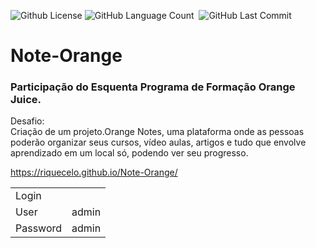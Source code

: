 <img alt="Github License" src="https://img.shields.io/github/license/Riquecelo/Note-Orange" /> <img alt="GitHub Language Count" src="https://img.shields.io/github/languages/count/Riquecelo/Note-Orange" /> <img alt="" src="https://img.shields.io/github/repo-size/Riquecelo/Note-Orange" /> <img alt="GitHub Last Commit" src="https://img.shields.io/github/last-commit/Riquecelo/Note-Orange" />

# Note-Orange

### Participação do Esquenta Programa de Formação Orange Juice.
Desafio:<br>
Criação de um projeto.Orange Notes, uma plataforma onde as pessoas poderão organizar seus cursos, vídeo aulas, artigos e tudo que envolve aprendizado em um local só, podendo ver seu progresso.


https://riquecelo.github.io/Note-Orange/

|||
|--|--|
|Login |
|User |admin|
|Password |admin
